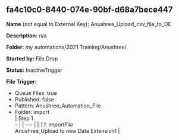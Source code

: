 ## fa4c10c0-8440-074e-90bf-d68a7bece447

**Name** (not equal to External Key)**:** Anushree_Upload_csv_file_to_DE

**Description:** n/a

**Folder:** my automations/2021 Training/Anushree/

**Started by:** File Drop

**Status:** InactiveTrigger

**File Trigger:**

* Queue Files: true
* Published: false
* Pattern: Anushree_Automation_File
* Folder:  import\
| Step 1<br>_-_ |
| --- |
| _1.1: importFile_<br>Anushree_Upload to new Data Extension1 |
